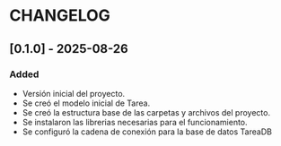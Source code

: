 ﻿# CHANGELOG

## [0.1.0] - 2025-08-26
### Added
- Versión inicial del proyecto.
- Se creó el modelo inicial de Tarea.
- Se creó la estructura base de las carpetas y archivos del proyecto.
- Se instalaron las librerias necesarias para el funcionamiento.
- Se configuró la cadena de conexión para la base de datos TareaDB